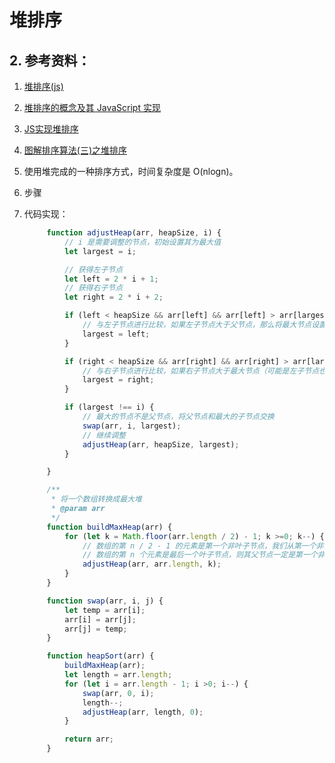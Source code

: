 # 堆排序



## 2. 参考资料：

   1. [堆排序(js)](https://www.jianshu.com/p/5beb66847b84)

   2. [堆排序的概念及其 JavaScript 实现](https://zhuanlan.zhihu.com/p/89600623)

   3. [JS实现堆排序](https://blog.csdn.net/bangbanggangan/article/details/80985531)

   4. [图解排序算法(三)之堆排序](https://www.cnblogs.com/chengxiao/p/6129630.html)

1. 使用堆完成的一种排序方式，时间复杂度是 O(nlogn)。

2. 步骤



3. 代码实现：
   ```js
        function adjustHeap(arr, heapSize, i) {
            // i 是需要调整的节点，初始设置其为最大值
            let largest = i;

            // 获得左子节点
            let left = 2 * i + 1;
            // 获得右子节点
            let right = 2 * i + 2;

            if (left < heapSize && arr[left] && arr[left] > arr[largest]) {
                // 与左子节点进行比较，如果左子节点大于父节点，那么将最大节点设置为左子节点
                largest = left;
            }

            if (right < heapSize && arr[right] && arr[right] > arr[largest]) {
                // 与右子节点进行比较，如果右子节点大于最大节点（可能是左子节点也可能是父节点），那么将最大节点设置为右子节点
                largest = right;
            }

            if (largest !== i) {
                // 最大的节点不是父节点，将父节点和最大的子节点交换
                swap(arr, i, largest);
                // 继续调整
                adjustHeap(arr, heapSize, largest);
            }

        }

        /**
         * 将一个数组转换成最大堆
         * @param arr
         */
        function buildMaxHeap(arr) {
            for (let k = Math.floor(arr.length / 2) - 1; k >=0; k--) {
                // 数组的第 n / 2 - 1 的元素是第一个非叶子节点，我们从第一个非叶子节点开始逐步向上调整
                // 数组的第 n 个元素是最后一个叶子节点，则其父节点一定是第一个非叶子节点，所以，n / 2 - 1 这个节点是其父节点，同时也是第一个非叶子节点
                adjustHeap(arr, arr.length, k);
            }
        }

        function swap(arr, i, j) {
            let temp = arr[i];
            arr[i] = arr[j];
            arr[j] = temp;
        }

        function heapSort(arr) {
            buildMaxHeap(arr);
            let length = arr.length;
            for (let i = arr.length - 1; i >0; i--) {
                swap(arr, 0, i);
                length--;
                adjustHeap(arr, length, 0);
            }

            return arr;
        }
   
   ```